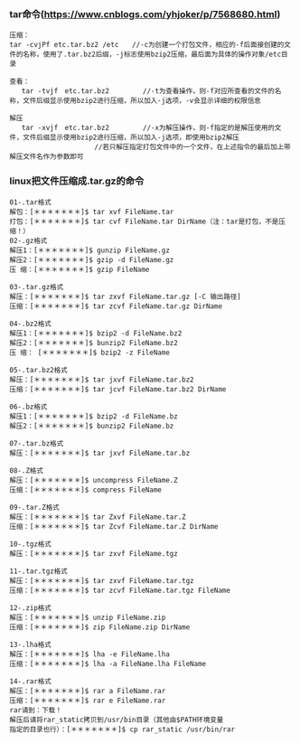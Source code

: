 ### tar命令(https://www.cnblogs.com/yhjoker/p/7568680.html)
    压缩： 
    tar -cvjPf etc.tar.bz2 /etc　　//-c为创建一个打包文件，相应的-f后面接创建的文件的名称，使用了.tar.bz2后缀，-j标志使用bzip2压缩，最后面为具体的操作对象/etc目录

    查看：
       tar -tvjf　etc.tar.bz2　　　　　//-t为查看操作，则-f对应所查看的文件的名称，文件后缀显示使用bzip2进行压缩，所以加入-j选项，-v会显示详细的权限信息

    解压
       tar -xvjf　etc.tar.bz2　　　　　//-x为解压操作，则-f指定的是解压使用的文件，文件后缀显示使用bzip2进行压缩，所以加入-j选项，即使用bzip2解压
                         //若只解压指定打包文件中的一个文件，在上述指令的最后加上带解压文件名作为参数即可

### linux把文件压缩成.tar.gz的命令
    01-.tar格式
    解包：[＊＊＊＊＊＊＊]$ tar xvf FileName.tar
    打包：[＊＊＊＊＊＊＊]$ tar cvf FileName.tar DirName（注：tar是打包，不是压缩！）
    02-.gz格式
    解压1：[＊＊＊＊＊＊＊]$ gunzip FileName.gz
    解压2：[＊＊＊＊＊＊＊]$ gzip -d FileName.gz
    压 缩：[＊＊＊＊＊＊＊]$ gzip FileName

    03-.tar.gz格式
    解压：[＊＊＊＊＊＊＊]$ tar zxvf FileName.tar.gz [-C 输出路径]
    压缩：[＊＊＊＊＊＊＊]$ tar zcvf FileName.tar.gz DirName

    04-.bz2格式
    解压1：[＊＊＊＊＊＊＊]$ bzip2 -d FileName.bz2
    解压2：[＊＊＊＊＊＊＊]$ bunzip2 FileName.bz2
    压 缩： [＊＊＊＊＊＊＊]$ bzip2 -z FileName

    05-.tar.bz2格式
    解压：[＊＊＊＊＊＊＊]$ tar jxvf FileName.tar.bz2
    压缩：[＊＊＊＊＊＊＊]$ tar jcvf FileName.tar.bz2 DirName

    06-.bz格式
    解压1：[＊＊＊＊＊＊＊]$ bzip2 -d FileName.bz
    解压2：[＊＊＊＊＊＊＊]$ bunzip2 FileName.bz

    07-.tar.bz格式
    解压：[＊＊＊＊＊＊＊]$ tar jxvf FileName.tar.bz

    08-.Z格式
    解压：[＊＊＊＊＊＊＊]$ uncompress FileName.Z
    压缩：[＊＊＊＊＊＊＊]$ compress FileName

    09-.tar.Z格式
    解压：[＊＊＊＊＊＊＊]$ tar Zxvf FileName.tar.Z
    压缩：[＊＊＊＊＊＊＊]$ tar Zcvf FileName.tar.Z DirName

    10-.tgz格式
    解压：[＊＊＊＊＊＊＊]$ tar zxvf FileName.tgz

    11-.tar.tgz格式
    解压：[＊＊＊＊＊＊＊]$ tar zxvf FileName.tar.tgz
    压缩：[＊＊＊＊＊＊＊]$ tar zcvf FileName.tar.tgz FileName

    12-.zip格式
    解压：[＊＊＊＊＊＊＊]$ unzip FileName.zip
    压缩：[＊＊＊＊＊＊＊]$ zip FileName.zip DirName

    13-.lha格式
    解压：[＊＊＊＊＊＊＊]$ lha -e FileName.lha
    压缩：[＊＊＊＊＊＊＊]$ lha -a FileName.lha FileName

    14-.rar格式
    解压：[＊＊＊＊＊＊＊]$ rar a FileName.rar
    压缩：[＊＊＊＊＊＊＊]$ rar e FileName.rar      
    rar请到：下载！
    解压后请将rar_static拷贝到/usr/bin目录（其他由$PATH环境变量
    指定的目录也行）：[＊＊＊＊＊＊＊]$ cp rar_static /usr/bin/rar
